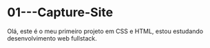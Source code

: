 # 01---Capture-Site
Olá, este é o meu primeiro projeto em CSS e HTML, estou estudando desenvolvimento web fullstack.
